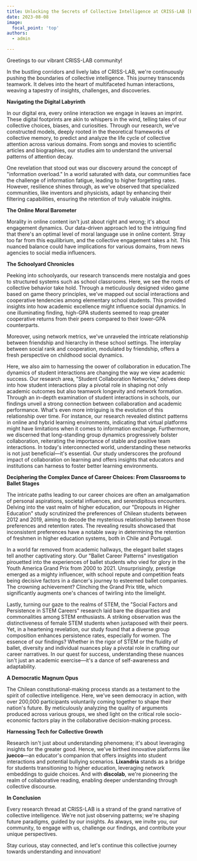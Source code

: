 ```yaml
---
title: Unlocking the Secrets of Collective Intelligence at CRISS-LAB [Blog Post]
date: 2023-08-08
image:
  focal_point: 'top'
authors:
  - admin 

---
```

Greetings to our vibrant CRISS-LAB community!

In the bustling corridors and lively labs of CRISS-LAB, we're continuously pushing the boundaries of collective intelligence. This journey transcends teamwork. It delves into the heart of multifaceted human interactions, weaving a tapestry of insights, challenges, and discoveries.

**Navigating the Digital Labyrinth**

In our digital era, every online interaction we engage in leaves an imprint. These digital footprints are akin to whispers in the wind, telling tales of our collective choices, biases, and curiosities. Through our research, we’ve constructed models, deeply rooted in the theoretical frameworks of collective memory, to predict and analyze the life cycle of collective attention across various domains. From songs and movies to scientific articles and biographies, our studies aim to understand the universal patterns of attention decay. 

One revelation that stood out was our discovery around the concept of "information overload." In a world saturated with data, our communities face the challenge of information fatigue, leading to higher forgetting rates. However, resilience shines through, as we've observed that specialized communities, like inventors and physicists, adapt by enhancing their filtering capabilities, ensuring the retention of truly valuable insights.

**The Online Moral Barometer**

Morality in online content isn't just about right and wrong; it's about engagement dynamics. Our data-driven approach led to the intriguing find that there's an optimal level of moral language use in online content. Stray too far from this equilibrium, and the collective engagement takes a hit. This nuanced balance could have implications for various domains, from news agencies to social media influencers.

**The Schoolyard Chronicles**

Peeking into schoolyards, our research transcends mere nostalgia and goes to structured systems such as school classrooms. Here, we see the roots of collective behavior take hold. Through a meticulously designed video game based on game theory principles, we’ve mapped out social interactions and cooperative tendencies among elementary school students. This provided insights into how academic excellence might influence social dynamics. In one illuminating finding, high-GPA students seemed to reap greater cooperative returns from their peers compared to their lower-GPA counterparts. 

Moreover, using network metrics, we've unraveled the intricate relationship between friendship and hierarchy in these school settings. The interplay between social rank and cooperation, modulated by friendship, offers a fresh perspective on childhood social dynamics.

Here, we also aim to harnessing the oower of collaboration in education.The dynamics of student interactions are changing the way we view academic success. Our research area, "Student Collaboration Networks," delves deep into how student interactions play a pivotal role in shaping not only academic outcomes but also teamwork longevity and network formation. Through an in-depth examination of student interactions in schools, our findings unveil a strong connection between collaboration and academic performance. What's even more intriguing is the evolution of this relationship over time. For instance, our research revealed distinct patterns in online and hybrid learning environments, indicating that virtual platforms might have limitations when it comes to information exchange. Furthermore, we discerned that long-standing group dynamics progressively bolster collaboration, reiterating the importance of stable and positive team interactions. In today's interconnected world, understanding these networks is not just beneficial—it's essential. Our study underscores the profound impact of collaboration on learning and offers insights that educators and institutions can harness to foster better learning environments.

**Deciphering the Complex Dance of Career Choices: From Classrooms to Ballet Stages**

The intricate paths leading to our career choices are often an amalgamation of personal aspirations, societal influences, and serendipitous encounters. Delving into the vast realm of higher education, our "Dropouts in Higher Education" study scrutinized the preferences of Chilean students between 2012 and 2019, aiming to decode the mysterious relationship between those preferences and retention rates. The revealing results showcased that inconsistent preferences have a notable sway in determining the retention of freshmen in higher education systems, both in Chile and Portugal.

In a world far removed from academic hallways, the elegant ballet stages tell another captivating story. Our "Ballet Career Patterns" investigation pirouetted into the experiences of ballet students who vied for glory in the Youth America Grand Prix from 2000 to 2021. Unsurprisingly, prestige emerged as a mighty influencer, with school repute and competition feats being decisive factors in a dancer's journey to esteemed ballet companies. The crowning achievement? Clinching the Grand Prix title, which significantly augments one's chances of twirling into the limelight.

Lastly, turning our gaze to the realms of STEM, the "Social Factors and Persistence in STEM Careers" research laid bare the disparities and commonalities among STEM enthusiasts. A striking observation was the distinctiveness of female STEM students when juxtaposed with their peers. Yet, in a heartening revelation, our study found that a diverse group composition enhances persistence rates, especially for women. The essence of our findings? Whether in the rigor of STEM or the fluidity of ballet, diversity and individual nuances play a pivotal role in crafting our career narratives. In our quest for success, understanding these nuances isn't just an academic exercise—it's a dance of self-awareness and adaptability.

**A Democratic Magnum Opus**

The Chilean constitutional-making process stands as a testament to the spirit of collective intelligence. Here, we've seen democracy in action, with over 200,000 participants voluntarily coming together to shape their nation's future. By meticulously analyzing the quality of arguments produced across various groups, we shed light on the critical role socio-economic factors play in the collaborative decision-making process.

**Harnessing Tech for Collective Growth**

Research isn't just about understanding phenomena; it's about leveraging insights for the greater good. Hence, we've birthed innovative platforms like **juecco**—an educator's companion that offers insights into student interactions and potential bullying scenarios. **Lixandria** stands as a bridge for students transitioning to higher education, leveraging network embeddings to guide choices. And with **discolab**, we're pioneering the realm of collaborative reading, enabling deeper understanding through collective discourse.

**In Conclusion**

Every research thread at CRISS-LAB is a strand of the grand narrative of collective intelligence. We're not just observing patterns; we're shaping future paradigms, guided by our insights. As always, we invite you, our community, to engage with us, challenge our findings, and contribute your unique perspectives.

Stay curious, stay connected, and let's continue this collective journey towards understanding and innovation!



<!-- Fuente: [Trade News](https://trade-news.cl/2023/04/26/el-impacto-de-la-automatizacion-y-la-ia-en-el-trabajo-del-miedo-a-la-oportunidad/) -->
